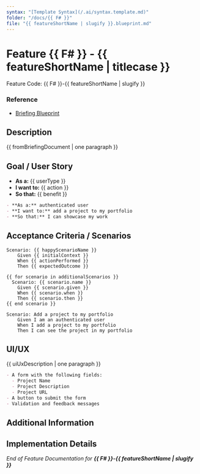 ```yaml
---
syntax: "[Template Syntax](/.ai/syntax.template.md)"
folder: "/docs/{{ F# }}"
file: "{{ featureShortName | slugify }}.blueprint.md"
---
```


# Feature {{ F# }} - {{ featureShortName | titlecase }}

Feature Code: {{ F# }}-{{ featureShortName | slugify }}

### Reference

- [Briefing Blueprint](/docs/briefing.blueprint.md)

## Description

<!--
Copy from the briefing document
-->

{{ fromBriefingDocument | one paragraph }}

## Goal / User Story

<!--
Clearly states WHO needs the feature, WHAT they need to do, and WHY
-->

- **As a:** {{ userType }}
- **I want to:** {{ action }}
- **So that:** {{ benefit }}

<!-- Example outcome -->

```md
- **As a:** authenticated user
- **I want to:** add a project to my portfolio
- **So that:** I can showcase my work
```

## Acceptance Criteria / Scenarios

<!--
Write at least one scenario for the happy path.
Write up to other three if applicable
-->

```gherkin
Scenario: {{ happyScenarioName }}
    Given {{ initialContext }}
    When {{ actionPerformed }}
    Then {{ expectedOutcome }}

{{ for scenario in additionalScenarios }}
  Scenario: {{ scenario.name }}
    Given {{ scenario.given }}
    When {{ scenario.when }}
    Then {{ scenario.then }}
{{ end scenario }}
```

<!-- Example outcome: -->

```gherkin
Scenario: Add a project to my portfolio
    Given I am an authenticated user
    When I add a project to my portfolio
    Then I can see the project in my portfolio
```

## UI/UX

{{ uiUxDescription | one paragraph }}

<!-- Example outcome: -->

```markdown
- A form with the following fields:
  - Project Name
  - Project Description
  - Project URL
- A button to submit the form
- Validation and feedback messages
```

## Additional Information

<!--
Include dependencies, preconditions and extra notes
-->

## Implementation Details

<!-- This section will be updated by builder steps -->
<!-- - [Implementation Plan](/docs/{{F#}}/{{planCode}}.plan.md) -->
<!-- - [Tasks](/docs/{{F#}}/tasks/) -->

_End of Feature Documentation for **{{ F# }}-{{ featureShortName | slugify }}**_
